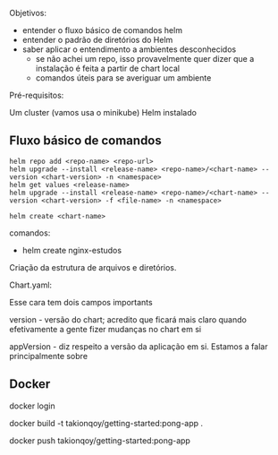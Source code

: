 Objetivos:

- entender o fluxo básico de comandos helm
- entender o padrão de diretórios do Helm
- saber aplicar o entendimento a ambientes desconhecidos
  - se não achei um repo, isso provavelmente quer dizer que a instalação é feita a partir de chart local
  - comandos úteis para se averiguar um ambiente

Pré-requisitos:

Um cluster (vamos usa o minikube)
Helm instalado

## Fluxo básico de comandos

```
helm repo add <repo-name> <repo-url>
helm upgrade --install <release-name> <repo-name>/<chart-name> --version <chart-version> -n <namespace>
helm get values <release-name>
helm upgrade --install <release-name> <repo-name>/<chart-name> --version <chart-version> -f <file-name> -n <namespace> 
```

```
helm create <chart-name>

```

comandos:

- helm create nginx-estudos

Criação da estrutura de arquivos e diretórios. 

Chart.yaml:

Esse cara tem dois campos importants

version - versão do chart; acredito que ficará mais claro quando efetivamente a gente fizer mudanças no chart em si

appVersion - diz respeito a versão da aplicação em si. Estamos a falar principalmente sobre

## Docker

docker login

docker build -t takionqoy/getting-started:pong-app .

docker push takionqoy/getting-started:pong-app